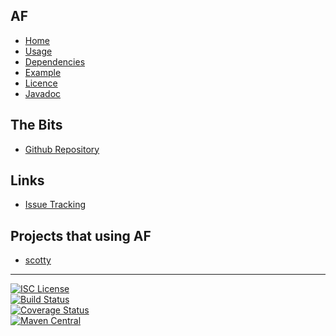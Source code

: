 ## AF
- [Home]()
- [Usage](#docs/usage)
- [Dependencies](#docs/dependencies)
- [Example](#docs/example)
- [Licence](#docs/LICENSE)
- [Javadoc](http://www.javadoc.io/doc/com.github.nwillc/almost-functional)

## The Bits
- [Github Repository](http://github.com/nwillc/almost-functional)

## Links
- [Issue Tracking](https://github.com/nwillc/almost-functional/issues)

## Projects that using AF
- [scotty](http://nwillc.github.io/scotty)

-------
[![ISC License](https://img.shields.io/badge/license-ISC-green.svg?style=flat)](https://tldrlegal.com/license/-isc-license)
<br/>
[![Build Status](https://travis-ci.org/nwillc/almost-functional.svg?branch=master)](https://travis-ci.org/nwillc/almost-functional)
<br/>
[![Coverage Status](https://coveralls.io/repos/nwillc/almost-functional/badge.svg?branch=master)](https://coveralls.io/r/nwillc/almost-functional?branch=master)
<br/>
[![Maven Central](https://maven-badges.herokuapp.com/maven-central/com.github.nwillc/almost-functional/badge.svg)](https://maven-badges.herokuapp.com/maven-central/com.github.nwillc/almost-functional)
